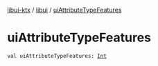 [libui-ktx](../index.md) / [libui](index.md) / [uiAttributeTypeFeatures](./ui-attribute-type-features.md)

# uiAttributeTypeFeatures

`val uiAttributeTypeFeatures: `[`Int`](https://kotlinlang.org/api/latest/jvm/stdlib/kotlin/-int/index.html)
